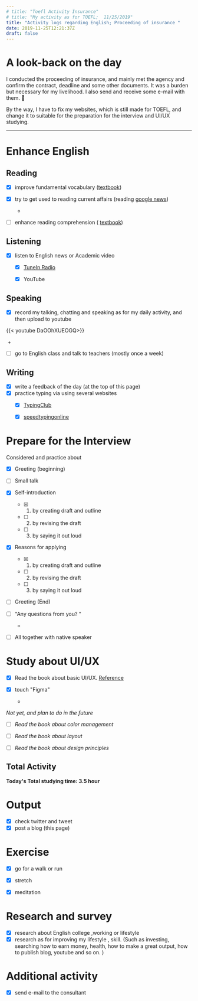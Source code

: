 ```yaml
---
# title: "Toefl Activity Insurance"
# title: "My activity as for TOEFL;  11/25/2019"
title: "Activity logs regarding English; Proceeding of insurance "
date: 2019-11-25T12:21:37Z
draft: false
---
```


# A look-back on the day

I conducted the proceeding of insurance, and mainly met the agency and confirm the contract, deadline and some other documents. It was a burden but necessary for my livelihood. I also send and receive some e-mail with them. 🤑 

By the way, I have to fix my websites, which is still made for TOEFL, and change it to suitable for the preparation for the interview and UI/UX studying. 













---



# Enhance English

## Reading

- [x] improve fundamental vocabulary ([textbook](https://www.amazon.co.jp/dp/4010941855/))

- [x] try to get used to reading current affairs (reading [google news](https://news.google.com/))

  +

- [ ] enhance reading  comprehension ( [textbook](https://www.amazon.co.jp/dp/4010323310/))



## Listening

- [x] listen to English news or Academic video 
  - [x] [TuneIn Radio](https://tunein.com)
  - [x] YouTube



## Speaking

- [x] record my talking, chatting and speaking as for my daily activity, and then upload to youtube

{{< youtube DaOOhXUEOGQ>}}

​	+

- [ ] go to English class and talk to teachers (mostly once a week)

  


## Writing

- [x] write a feedback of the day (at the top of this page)
- [x] practice typing via using several websites
  - [x] [TypingClub](https://www.typingclub.com)
  - [x] [speedtypingonline](https://www.speedtypingonline.com/games/type-the-alphabet.php)



# Prepare for the Interview

Considered and practice about

- [x] Greeting (beginning)

- [ ] Small talk

- [x] Self-introduction

  - [x] 1. by creating draft and outline
  - [ ] 2. by revising the draft
  - [ ] 3. by saying it out loud

- [x] Reasons for applying

  - [x] 1. by creating draft and outline
  - [ ] 2. by revising the draft
  - [ ] 3. by saying it out loud

- [ ] Greeting (End)

- [ ] "Any questions from you? "

  +

- [ ] All together with native speaker



# Study about UI/UX

- [x] Read the book about basic UI/UX. [Reference](https://www.amazon.co.jp/dp/B07PQF8TBW/)

- [x] touch "Figma"

  +

*Not yet, and plan to do in the future*

- [ ] *Read the book about color management*

- [ ] *Read the book about layout*

- [ ] *Read the book about design principles*

  

## Total Activity

**Today's Total studying time:    3.5  hour**



# Output

- [x] check twitter and tweet 
- [x] post a blog (this page)

# Exercise

- [x] go for a walk or run

- [x] stretch

- [x] meditation


# Research and survey

- [x] research about English college ,working or lifestyle
- [x] research as for improving my lifestyle , skill. (Such as investing, searching how to earn money, health, how to make a great output, how to publish blog, youtube and so on. )

# Additional activity

- [x] send e-mail to the consultant 

